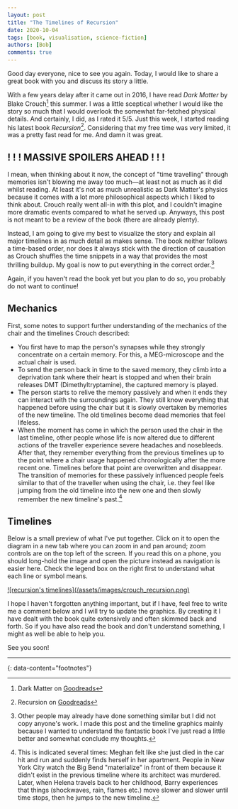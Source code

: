 ```yaml
---
layout: post
title: "The Timelines of Recursion"
date: 2020-10-04
tags: [book, visualisation, science-fiction]
authors: [Bob]
comments: true
---
```

Good day everyone, nice to see you again.
Today, I would like to share a great book with you and discuss its story a little.

With a few years delay after it came out in 2016, I have read *Dark Matter* by Blake Crouch[^dark-matter-gr] this summer.
I was a little sceptical whether I would like the story so much that I would overlook the somewhat far-fetched physical details.
And certainly, I did, as I rated it 5/5.
Just this week, I started reading his latest book *Recursion*[^recursion-gr].
Considering that my free time was very limited, it was a pretty fast read for me.
And damn it was great.

## ! ! ! MASSIVE SPOILERS AHEAD ! ! !

I mean, when thinking about it now, the concept of "time travelling" through memories isn't blowing me away too much—at least not as much as it did whilst reading.
At least it's not as much unrealistic as Dark Matter's physics because it comes with a lot more philosophical aspects which I liked to think about.
Crouch really went all-in with this plot, and I couldn't imagine more dramatic events compared to what he served up.
Anyways, this post is not meant to be a review of the book (there are already plenty).

Instead, I am going to give my best to visualize the story and explain all major timelines in as much detail as makes sense.
The book neither follows a time-based order, nor does it always stick with the direction of causation as Crouch shuffles the time snippets in a way that provides the most thrilling buildup.
My goal is now to put everything in the correct order.[^other-attempts]

Again, if you haven't read the book yet but you plan to do so, you probably do not want to continue!

## Mechanics

First, some notes to support further understanding of the mechanics of the chair and the timelines Crouch described:

- You first have to map the person's synapses while they strongly concentrate on a certain memory. For this, a MEG-microscope and the actual chair is used.
- To send the person back in time to the saved memory, they climb into a deprivation tank where their heart is stopped and when their brain releases DMT (Dimethyltryptamine), the captured memory is played.
- The person starts to relive the memory passively and when it ends they can interact with the surroundings again. They still know everything that happened before using the chair but it is slowly overtaken by memories of the new timeline. The old timelines become dead memories that feel lifeless.
- When the moment has come in which the person used the chair in the last timeline, other people whose life is now altered due to different actions of the traveller experience severe headaches and nosebleeds. After that, they remember everything from the previous timelines up to the point where a chair usage happened chronologically after the more recent one. Timelines before that point are overwritten and disappear. The transition of memories for these passively influenced people feels similar to that of the traveller when using the chair, i.e. they feel like jumping from the old timeline into the new one and then slowly remember the new timeline's past.[^passive-time-jump]

## Timelines

Below is a small preview of what I've put together.
Click on it to open the diagram in a new tab where you can zoom in and pan around; zoom controls are on the top left of the screen.
If you read this on a phone, you should long-hold the image and open the picture instead as navigation is easier here.
Check the legend box on the right first to understand what each line or symbol means.

<a href="viewer" target="_blank">
![recursion's timelines](/assets/images/crouch_recursion.png)
</a>

I hope I haven't forgotten anything important, but if I have, feel free to write me a comment below and I will try to update the graphics.
By creating it I have dealt with the book quite extensively and often skimmed back and forth.
So if you have also read the book and don't understand something, I might as well be able to help you.

See you soon!

---
{: data-content="footnotes"}

[^dark-matter-gr]: Dark Matter on [Goodreads](https://www.goodreads.com/book/show/27833670-dark-matter)

[^recursion-gr]: Recursion on [Goodreads](https://www.goodreads.com/book/show/42046112-recursion)

[^other-attempts]: Other people may already have done something similar but I did not copy anyone's work. I made this post and the timeline graphics mainly because I wanted to understand the fantastic book I've just read a little better and somewhat conclude my thoughts.

[^passive-time-jump]: This is indicated several times: Meghan felt like she just died in the car hit and run and suddenly finds herself in her apartment. People in New York City watch the Big Bend "materialize" in front of them because it didn't exist in the previous timeline where its architect was murdered. Later, when Helena travels back to her childhood, Barry experiences that things (shockwaves, rain, flames etc.) move slower and slower until time stops, then he jumps to the new timeline.
